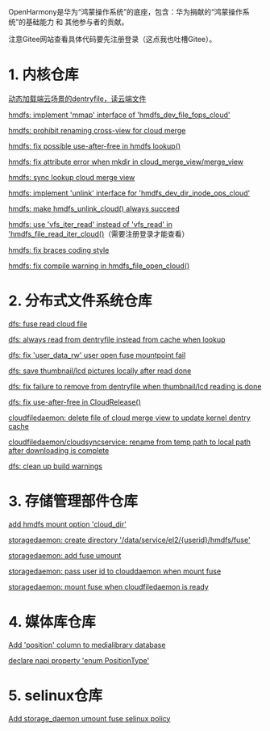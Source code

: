OpenHarmony是华为“鸿蒙操作系统”的底座，包含：华为捐献的“鸿蒙操作系统”的基础能力 和 其他参与者的贡献。

注意Gitee网站查看具体代码要先注册登录（这点我也吐槽Gitee）。

# 1. 内核仓库

[动态加载端云场景的dentryfile，读云端文件](https://gitee.com/openharmony/kernel_linux_5.10/pulls/791/commits)

[hmdfs: implement 'mmap' interface of 'hmdfs_dev_file_fops_cloud'](https://gitee.com/openharmony/kernel_linux_5.10/pulls/900/commits)

[hmdfs: prohibit renaming cross-view for cloud merge](https://gitee.com/openharmony/kernel_linux_5.10/pulls/917/commits)

[hmdfs: fix possible use-after-free in hmdfs lookup()](https://gitee.com/openharmony/kernel_linux_5.10/pulls/910/commits )

[hmdfs: fix attribute error when mkdir in cloud_merge_view/merge_view](https://gitee.com/openharmony/kernel_linux_5.10/pulls/927/commits)

[hmdfs: sync lookup cloud merge view](https://gitee.com/openharmony/kernel_linux_5.10/pulls/967/commits)

[hmdfs: implement 'unlink' interface for 'hmdfs_dev_dir_inode_ops_cloud'](https://gitee.com/openharmony/kernel_linux_5.10/pulls/991/commits)

[hmdfs: make hmdfs_unlink_cloud() always succeed](https://gitee.com/openharmony/kernel_linux_5.10/pulls/1012/commits)

[hmdfs: use 'vfs_iter_read' instead of 'vfs_read' in 'hmdfs_file_read_iter_cloud()](https://gitee.com/openharmony/kernel_linux_5.10/commit/75a864d47e45457de395456c593964b0129f0c5e)（需要注册登录才能查看）

[hmdfs: fix braces coding style](https://gitee.com/openharmony/kernel_linux_5.10/pulls/940/commits)

[hmdfs: fix compile warning in hmdfs_file_open_cloud()](https://gitee.com/openharmony/kernel_linux_5.10/pulls/775/commits)

# 2. 分布式文件系统仓库

[dfs: fuse read cloud file](https://gitee.com/openharmony/filemanagement_dfs_service/pulls/258/commits)

[dfs: always read from dentryfile instead from cache when lookup](https://gitee.com/openharmony/filemanagement_dfs_service/pulls/362/commits)

[dfs: fix 'user_data_rw' user open fuse mountpoint fail](https://gitee.com/openharmony/filemanagement_dfs_service/pulls/407/commits)

[dfs: save thumbnail/lcd pictures locally after read done](https://gitee.com/openharmony/filemanagement_dfs_service/pulls/480/commits)

[dfs: fix failure to remove from dentryfile when thumbnail/lcd reading is done](https://gitee.com/openharmony/filemanagement_dfs_service/pulls/486/commits)

[dfs: fix use-after-free in CloudRelease()](https://gitee.com/openharmony/filemanagement_dfs_service/pulls/529/commits)

[cloudfiledaemon: delete file of cloud merge view to update kernel dentry cache](https://gitee.com/openharmony/filemanagement_dfs_service/pulls/547/commits)

[cloudfiledaemon/cloudsyncservice: rename from temp path to local path after downloading is complete](https://gitee.com/openharmony/filemanagement_dfs_service/pulls/558/commits)

[dfs: clean up build warnings](https://gitee.com/openharmony/filemanagement_dfs_service/pulls/220/commits)

# 3. 存储管理部件仓库

[add hmdfs mount option 'cloud_dir'](https://gitee.com/openharmony/filemanagement_storage_service/pulls/526/commits)

[storagedaemon: create directory '/data/service/el2/{userid}/hmdfs/fuse'](https://gitee.com/openharmony/filemanagement_storage_service/pulls/530/commits)

[storagedaemon: add fuse umount](https://gitee.com/openharmony/filemanagement_storage_service/pulls/534/commits)

[storagedaemon: pass user id to clouddaemon when mount fuse](https://gitee.com/openharmony/filemanagement_storage_service/pulls/551/commits)

[storagedaemon: mount fuse when cloudfiledaemon is ready](https://gitee.com/openharmony/filemanagement_storage_service/pulls/558/commits)

# 4. 媒体库仓库

[Add 'position' column to medialibrary database](https://gitee.com/openharmony/multimedia_medialibrary_standard/pulls/1551/commits)

[declare napi property 'enum PositionType'](https://gitee.com/openharmony/multimedia_medialibrary_standard/pulls/1623/commits)

# 5. selinux仓库

[Add storage_daemon umount fuse selinux policy](https://gitee.com/openharmony/security_selinux_adapter/pulls/2325/commits)